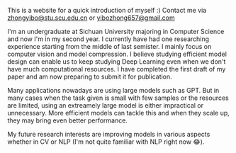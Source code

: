 This is a website for a quick introduction of myself :) Contact me via zhongyibo@stu.scu.edu.cn or yibozhong657@gmail.com

I'm an undergraduate at Sichuan University majoring in Computer Science and now I'm in my second year. I currently have had one researching experience starting from the middle of last semister. I mainly focus on computer vision and model compression. I believe studying efficient model design can enable us to keep studying Deep Learning even when we don't have much computational resources. I have completed the first draft of my paper and am now preparing to submit it for publication.

Many applications nowadays are using large models such as GPT. But in many cases when the task given is small with few samples or the resources are limited, using an extreamely large model is either impractical or unnecessary. More efficient models can tackle this and when they scale up, they may bring even better performance.

My future research interests are improving models in various aspects whether in CV or NLP (I'm not quite familiar with NLP right now 😂).
